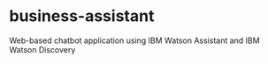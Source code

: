 # business-assistant
Web-based chatbot application using IBM Watson Assistant and IBM Watson Discovery
